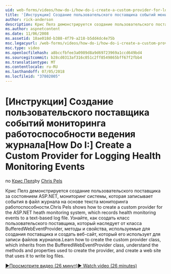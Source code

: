```yaml
---
uid: web-forms/videos/how-do-i/how-do-i-create-a-custom-provider-for-logging-health-monitoring-events
title: '[Инструкции] Создание пользовательского поставщика событий мониторинга работоспособности ведения журнала | Документация Майкрософт'
author: rick-anderson
description: Крис Пелз демонстрируется создание пользовательского поставщика за состоянием ASP.NET, мониторинг системы, которая записывает события в файл журнала на основе текста мониторинга работоспособности. LE...
ms.author: aspnetcontent
ms.date: 11/06/2008
ms.assetid: 18ae018d-b388-4f79-a218-b5dd4dc4e75b
msc.legacyurl: /web-forms/videos/how-do-i/how-do-i-create-a-custom-provider-for-logging-health-monitoring-events
msc.type: video
ms.openlocfilehash: a8bccfbfee3a0989d8a9d69723969a1ccd649bd4
ms.sourcegitcommit: b28cd0313af316c051c2ff8549865bff67f2fbb4
ms.translationtype: MT
ms.contentlocale: ru-RU
ms.lasthandoff: 07/05/2018
ms.locfileid: "37802005"
---
```

<a name="how-do-i-create-a-custom-provider-for-logging-health-monitoring-events"></a><span data-ttu-id="1c689-104">[Инструкции] Создание пользовательского поставщика событий мониторинга работоспособности ведения журнала</span><span class="sxs-lookup"><span data-stu-id="1c689-104">[How Do I:] Create a Custom Provider for Logging Health Monitoring Events</span></span>
====================
<span data-ttu-id="1c689-105">по [Крис Пелз](https://twitter.com/chrispels)</span><span class="sxs-lookup"><span data-stu-id="1c689-105">by [Chris Pels](https://twitter.com/chrispels)</span></span>

<span data-ttu-id="1c689-106">Крис Пелз демонстрируется создание пользовательского поставщика за состоянием ASP.NET, мониторинг системы, которая записывает события в файл журнала на основе текста мониторинга работоспособности.</span><span class="sxs-lookup"><span data-stu-id="1c689-106">Chris Pels shows how to create a custom provider for the ASP.NET heath monitoring system, which records health monitoring events to a text-based log file.</span></span> <span data-ttu-id="1c689-107">Узнайте, как создать класс пользовательского поставщика, который наследует от класса BufferedWebEventProvider, методы и свойства, используемые для создания поставщика и создать веб-сайт, который его использует для записи файлов журналов.</span><span class="sxs-lookup"><span data-stu-id="1c689-107">Learn how to create the custom provider class, which inherits from the BufferedWebEventProvider class, understand the methods and properties used to create the provider, and create a web site that uses it to write log files.</span></span>

[<span data-ttu-id="1c689-108">&#9654;Просмотрите видео (26 минут)</span><span class="sxs-lookup"><span data-stu-id="1c689-108">&#9654; Watch video (26 minutes)</span></span>](https://channel9.msdn.com/Blogs/ASP-NET-Site-Videos/how-do-i-create-a-custom-provider-for-logging-health-monitoring-events)

